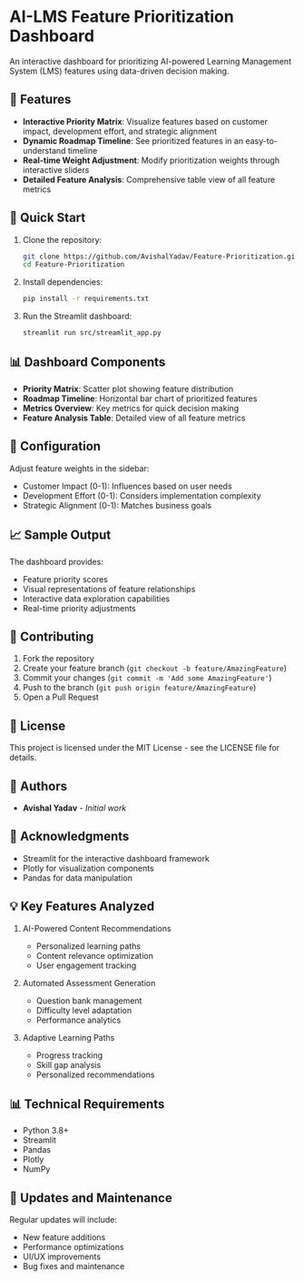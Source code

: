 # AI-LMS Feature Prioritization Dashboard

An interactive dashboard for prioritizing AI-powered Learning Management System (LMS) features using data-driven decision making.

## 🎯 Features

- **Interactive Priority Matrix**: Visualize features based on customer impact, development effort, and strategic alignment
- **Dynamic Roadmap Timeline**: See prioritized features in an easy-to-understand timeline
- **Real-time Weight Adjustment**: Modify prioritization weights through interactive sliders
- **Detailed Feature Analysis**: Comprehensive table view of all feature metrics

## 🚀 Quick Start

1. Clone the repository:
   ```bash
   git clone https://github.com/AvishalYadav/Feature-Prioritization.git
   cd Feature-Prioritization
   ```

2. Install dependencies:
   ```bash
   pip install -r requirements.txt
   ```

3. Run the Streamlit dashboard:
   ```bash
   streamlit run src/streamlit_app.py
   ```

## 📊 Dashboard Components

- **Priority Matrix**: Scatter plot showing feature distribution
- **Roadmap Timeline**: Horizontal bar chart of prioritized features
- **Metrics Overview**: Key metrics for quick decision making
- **Feature Analysis Table**: Detailed view of all feature metrics


## 🔧 Configuration

Adjust feature weights in the sidebar:
- Customer Impact (0-1): Influences based on user needs
- Development Effort (0-1): Considers implementation complexity
- Strategic Alignment (0-1): Matches business goals

## 📈 Sample Output

The dashboard provides:
- Feature priority scores
- Visual representations of feature relationships
- Interactive data exploration capabilities
- Real-time priority adjustments

## 🤝 Contributing

1. Fork the repository
2. Create your feature branch (`git checkout -b feature/AmazingFeature`)
3. Commit your changes (`git commit -m 'Add some AmazingFeature'`)
4. Push to the branch (`git push origin feature/AmazingFeature`)
5. Open a Pull Request

## 📝 License

This project is licensed under the MIT License - see the LICENSE file for details.

## 👥 Authors

- **Avishal Yadav** - *Initial work*

## 🙏 Acknowledgments

- Streamlit for the interactive dashboard framework
- Plotly for visualization components
- Pandas for data manipulation

## 💡 Key Features Analyzed

1. AI-Powered Content Recommendations
   - Personalized learning paths
   - Content relevance optimization
   - User engagement tracking

2. Automated Assessment Generation
   - Question bank management
   - Difficulty level adaptation
   - Performance analytics

3. Adaptive Learning Paths
   - Progress tracking
   - Skill gap analysis
   - Personalized recommendations

## 📊 Technical Requirements

- Python 3.8+
- Streamlit
- Pandas
- Plotly
- NumPy

## 🔄 Updates and Maintenance

Regular updates will include:
- New feature additions
- Performance optimizations
- UI/UX improvements
- Bug fixes and maintenance